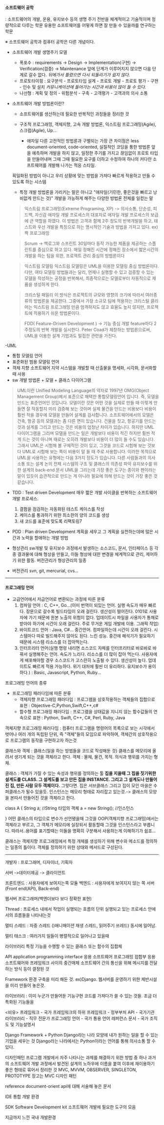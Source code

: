 #### 소프트웨어 공학
: 소프트웨어의 개발, 운용, 유지보수 등의 생명 주기 전반을 체계적이고 기술적이며 정량적으로 다루는 학문
유용한 소프트웨어를 어떻게 하면 잘 만들 수 있을까를 연구하는 학문

※ 소프트웨어 공학과 컴퓨터 공학은 다른 개념이다.


- 소프트웨어 개발 생명주기 모델
  * 폭포수 : requirements -> Design -> Implementation(구현) -> Verification(검증) -> Maintenance
  앞에 단계가 이루어지지 않으면 다음 단계로 갈수 없다.
  _뒤에가서 틀렸으면 다시 되돌리기가 쉽지 않다._
  * 프로토타이핑 : 요구분석 - 프로토타입 설계 - 프로토 개발 - 프로토 평가 - 구현 - 인수 및 설치
  _커뮤니케이션에 들어가는 시간과 비용이 많이 들 수 있다._
  * 나선형 : 계획 및 정의 - 위험분석 - 구축 - 고객평가 - 고객과의 의사 소통

- 소프트웨어 개발 방법론이란?
  * 소프트웨어를 생산하는데 필요한 반복적인 과정들을 정리한 것
  * 구조적 프로그래밍, 객체지향, 고속 개발 방법론, 익스트림 프로그래밍(Agile), 스크럼(Agile), Up...

    - 애자일
    다른 고전적인 방법론과 구별되는 가장 큰 차이점은 less document-oriented, code-oriented, 실질적인 코딩을 통한 방법론
    앞을 예측하며 개발을 하지 않고, 일정한 주기를 가지고 끊임없이 프로토 타입을 만들어내며 그때 그때 필요한 요구를 더하고 수정하여 하나의 커다란 소프트웨어를 개발해 나가는 적응 스타일.

  획일화된 방법이 아니고 우리 상황에 맞는 방법을 가져다 빠르게 적용하고 만들 수 있도록 하는 시스템
  * 특정 개발 방법론을 가리키는 말은 아니고 "애자일(기민한, 좋은것을 빠르고 낭비없게 만드는 것)" 개발을 가능하게 해주는 다양한 방법론 전체를 일컫는 말


  > 익스트림 프로그래밍(Extreme Programing, XP)
  ->
  의사소통, 단순성, 피드백, 자신감
  애자일 개발 프로세스의 대표자로 애자일 개발 프로세스의 보급에 큰 역할을 하였다. 이 방법은 고객과 함께 2주 정도의 반복개발을 하고, 테스트와 우선 개발을 특징으로 하는 명시적인 기술과 방법을 가지고 있다.
  ex) 짝 프로그래밍  

  > Scrum
  -> 백로그와 스프린트
  30일마다 동작 가능한 제품을 제공하는 스플린트를 중심으로 하고 있다. 매일 정해진 시간에 정해진 장소에서 짧은시간의 개발을 하는 팀을 위한, 프로젝트 관리 중심의 방법론이다

  > 익스트림 모델링
  익스트림 모델링은 UML을 이용한 모델링 중심 방법론이다.
  다만, 여타 모델링 방법들과는 달리, 언제나 실행할 수 있고 검증할 수 있는 모델을 작성하는 공정을 반복해서, 최종적으로는 모델로부터 자동적으로 제품을 생성하게 한다.

  > 크리스털 패밀리
  이 방식은 프로젝트의 규모와 영향의 크기에 따라서 여러종류의 방법론을 제공한다. 그중에서 가장 소규모 팀에 적용하는 크리스털 클리어는 익스트림 프로그래밍 만큼 엄격하지도 않고 효율도 높지 않지만, 프로젝트에 적용하기 쉬운 방법론이다.

  > FDD( Feature-Driven Development )
  -> 기능 중심 개발
  feature마다 2주정도의 반복 개발을 실시한다. Peter Coad가 제창하는 방법론으로써, UML을 이용한 설계 기법과도 밀접한 관련을 가진다.

-UML
  * 통합 모델링 언어
  * 표준화된 범용 모델링 언어
  * 객체 지향 소프트웨어 지약 시스템을 개발할 때 산출물을 명세화, 시각화, 문서화할 때 사용
  * sw 개발 방법론 + 모델 + 클래스 다이어그램
  > UML이란 Unified Modeling Language의 약자로 1997년 OMG(Object Management Group)에서 표준으로 채택한 통합모델링언어 입니다. 즉, 모델을 만드는 표준언어인 것입니다. 모델이란 것은 어떤 것을 실제로 만들 때 이렇게 만들면 잘 작동할지 미리 검증해 보는 것이며 실제 물건을 만드는 비용보다 비용이 훨씬 적을 경우에 모델을 만들어 설계를 검사합니다.
  소프트웨어에서의 모델은 건축, 항공 등의 모델과는 좀 다른 면이 있습니다. 건물을 짓고, 항공기를 만드는 것과 설계를 그리고 만드는 것은 비용의 엄청난 차이가 있습니다. 하지만 UML 다이어그램을 그리며 모델을 만드는 일은 개발보다 비용이 적긴 하지만 훨씬 적게 드는 것이 아니며 때로는 오히려 개발보다 비용이 더 많이 들 수도 있습니다. 그래서 UML은 시험해 볼 구체적인 것이 있고, 그것을 코드로 시험해 보는 것보다 UML로 시험해 보는 쪽이 비용이 덜 들 때 주로 사용합니다. 이러한 목적으로 UML을 사용하는 유형에는 다음 3가지 정도가 있습니다.
  다른 사람들과의 의사소통 또는 설계 논의
  전체 시스템의 구조 및 클래스의 의존성 파악
  유지보수를 위한 설계의 back-end 문서
  UML을 그리는데 가장 좋은 도구는 종이와 펜이라는 말이 있듯이 습관적으로 만드는 게 아니라 필요에 의해 만드는 것이 가장 좋은 것 같습니다.

- TDD : Test driven Development
  매우 짧은 개발 사이클을 반복하는 소프트웨어 개발 프로세스.
  1. 결함을 점검하는 자동화된 테스트 케이스를 작성
  2. 케이스를 통과하기 위한 최소한의 양의 코드를 생성
  3. 새 코드를 표준에 맞도록 리팩토링7

- PDD : Plan driven Development
계획을 세우고 그 계획을 실천하는데에 많은 시간과 노력을 할애하는 개발 방법

- 형상관리
sw개발 및 유지보수 과정에서 발생하는 소스코드, 문서, 인터페이스 등 각종 결과물에 대해 형상을 만들고, 이들 형상에 대한 변경을 체계적으로 관리, 제어하기 위한 활동. 버전관리가 형상관리의 일종

- 버전관리
svn, git, mercurial, cvs...

---
#### 프로그래밍 언어
- 고급언어에서 저급언어로 변환되는 과정에 따른 분류
  1. 컴파일 언어 : C, C++, Go...(이미 번역이 되있는 언어. 실행 속도가 매우 빠르다. 장문으로 갈수록 빌드타임이 오래 걸린다. 생산성이 떨어진다. 0101로 사용자에 가기 때문에 원본 노출의 위험이 없다. 업데이트시 파일을 사용자가 통채로 받아야 하기에 시간이 오래 걸린다. 주로 무거운 게임 개발에 이용. 그래픽 작업)
  2. 바이트코드 언어 : Java, C#...
  중간언어. 컴파일하는데 시간이 오래 걸린다. 시스템마다 따로 빌드해주지 않아도 된다. 느린 성능. 중간에 해석기가 필요하기 때문에 시스템 리소스를 더 잡아먹는다.
  3. 인터프리터 언어(실행 명령 내리면 소스코드 자체를 인터프리터로 바로바로 바꿔서 실행해주는 언어. 속도가 느리다. 리소스를 더 많이 잡아 먹는다. 사용자에게 배포해야할 경우 소스코드가 고스란히 노출될 수 있다. 생산성이 높다. 업데이트도 빠르게 적용 가능하다. 위기 대처에 훨씬 더 유리하다. 유지보수가 용이하다.) : Basic, Javascript, Python, Ruby...

프로그래밍 언어의 종류
- 프로그래밍 패러다임에 따른 분류
    * 객체지향 프로그래밍 패러다임 : 프로그램을 상호작용하는 객체들의 집합으로 표현
      : Objective-C,Python,Swift,C++,c#
    * 함수형 프로그래밍 패러다임 : 프로그램을 상태값을 지니지 않는 함수값들의 연속으로 표현
      : Python, Swift, C++, C#, Perl, Ruby, Java

객체지향 프로그래밍 패러다임
: 컴퓨터 프로그램을 명령어의 목록으로 보는 시각에서 벗어나 여러 개의 독립된 단위, 즉 "객체"들의 모임으로 파악하여, 객체간의 상호작용으로 프로그램의 동작을 구현하고자 하는것

클래스와 객체
: 클래스(일을 하는 방법들을 코드로 작성해둔 것)
클래스를 메모리에 올려서 생기게 되는 것을 객체라고 한다.
객체 : 물체, 물건, 목적. 의식과 행위를 가지는 형체.

클래스 : 객체가 가질 수 있는 속성과 행위를 정의하는 툴
**집을 지을때 그 집을 짓기위한 설계도를 CLASS. 그 설계도를 보고 만든 집을 INSTANCE. 그리고 그 설계도나 만들어진 집, 만든 사람 모두 객체이다.**
그렇다면. 집은 서브클래스 그리고 집이 모인 마을은 수퍼클래스가 될수 있을듯.
인스턴스는 메모리 형태로 자리잡고 있는것.-> 클래스의 모양을 본따서 만들어진 것을 객체라고 한다.

class A
{
    String a;           //String 타입의 객체
    a = new String();   //인스턴스

}
어떤 클래스의 타입으로 변수가 선언됐을때 그것을 OOP(객체지향 프로그래밍)에서는 객체라고 부르고,
그 객체가 메모리에 실장되서 활동할때 그것을 인스턴스라고 부릅니다.
따라서..용어를 표기할때는 이둘을 명확히 구분해서 사용하는게 이해하기가 쉽죠...

클래스는 객체지향 프로그래밍에서 특정 개체를 생성하기 위해 변수와 메소드를 정의하는 일종의 틀이다. 객체를 정의하기 위한 상태와 메서드로 구성된다.

---
개발자 : 프로그래머, 디자이너, 기획자

서버 ->데이터제공 -> 클라이언트

프론트엔드 : 사용자에게 보여지는쪽 모듈
백엔드 : 사용자에게 보여지지 않는 쪽
서버(Front end(API), Back-end)

웹서버 프로그래머(백엔더보다 보다 정확한 표현)

Thread : 프로세스 내에서 작업이 실행되는 흐름의 단위
실행되고 있는 프로세스 안에서의 흐름들을 나타내는것

멀티 스레드 : 자중 스레드
()애니매이션 재생 스레드, 읽어주기 쓰레드) 동시에 일어남.

멀티 태스크 : 여러가지 일들이 병렬적으로 일어나고 있을때

라이브러리
특정 기능을 수행할 수 있는 클래스 또는 함수의 집합체

API
application programming interface
응용 소프트웨어 프로그래밍 접합부
응용 소프트웨어와 프레임워크 사이의 중간매체
소프트웨어 간의 통신을 위해 메시지를 전달하는 방식 등이 결정된 것

Framework
환경 구축을 미리 해둔 것. ex)Django. 웹서버를 운영하기 위한 제반시설을 미리 만들어 놓은것.

라이브러리 : 이미 누군가 만들어둔 기능구현 코드를 가져다가 쓸 수 있는 것들. 조금 더 특화된 기능들을

<비유>
프레임워크 - 국가
프레임워크의 하위 프레임워크 - 정부부처
API - 국가기관
라이브러리 - 직무 전문가
프로그래밍 언어 - 국가 통용 언어
레퍼런스 문서 - 국가 조직도 및 기능설명서

Django Framework + Python
Django라는 나라 모양에 내가 원하는 일을 할 수 있는 기업을 세우는 것
Django라는 나라에서는 Python이라는 언어를 통해 의사소통 할 수 있다.

디자인패턴
프로그램 개발에서 자주 나타나는 과제를 해결하기 위한 방법 중 하나
과거의 소프트웨어 개발 과정에서 발견된 설계의 노하우에 이름을 붙여 이후에 재이용하기 좋은 형태로 묶어서 정리한 것
MVC, MVVM, OBSERVER, SINGLETON, PROTOTYPE
장고는 MVC 디자인 패턴

reference document-orient
api에 대해 서술해 놓은 문서

IDE
통합 개발 환경

SDK
Software Development kit
소프트웨어 개발에 필요한 도구의 모음


지금까지 느낀 국내 개발환경
